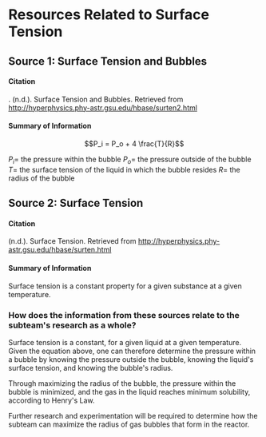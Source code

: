 # Resources Related to Surface Tension
## Source 1: Surface Tension and Bubbles
#### Citation
. (n.d.). Surface Tension and Bubbles. Retrieved from http://hyperphysics.phy-astr.gsu.edu/hbase/surten2.html

#### Summary of Information
$$P_i = P_o + 4 \frac{T}{R}$$

$P_i =$ the pressure within the bubble
$P_o =$ the pressure outside of the bubble
$T =$ the surface tension of the liquid in which the bubble resides
$R =$ the radius of the bubble

## Source 2: Surface Tension
#### Citation
(n.d.). Surface Tension. Retrieved from http://hyperphysics.phy-astr.gsu.edu/hbase/surten.html

#### Summary of Information
Surface tension is a constant property for a given substance at a given temperature.


### How does the information from these sources relate to the subteam's research as a whole?
Surface tension is a constant, for a given liquid at a given temperature. Given the equation above, one can therefore determine the pressure within a bubble by knowing the pressure outside the bubble, knowing the liquid's surface tension, and knowing the bubble's radius.

Through maximizing the radius of the bubble, the pressure within the bubble is minimized, and the gas in the liquid reaches minimum solubility, according to Henry's Law.

Further research and experimentation will be required to determine how the subteam can maximize the radius of gas bubbles that form in the reactor.
